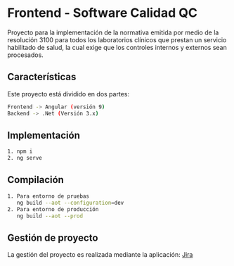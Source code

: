 # Frontend - Software Calidad QC

Proyecto para la implementación de la normativa emitida por medio de la resolución 3100 para todos los laboratorios clínicos que prestan un servicio habilitado de salud, la cual exige que los controles internos y externos sean procesados. 

## Características

Este proyecto está dividido en dos partes:

```bash
Frontend -> Angular (versión 9)
Backend -> .Net (Versión 3.x)
```

## Implementación
```bash
1. npm i
2. ng serve
```

## Compilación
```bash
1. Para entorno de pruebas
   ng build --aot --configuration=dev
2. Para entorno de producción
   ng build --aot --prod
```

## Gestión de proyecto
La gestión del proyecto es realizada mediante la aplicación: [Jira](https://soporteithealth.atlassian.net/browse/SCDC)
